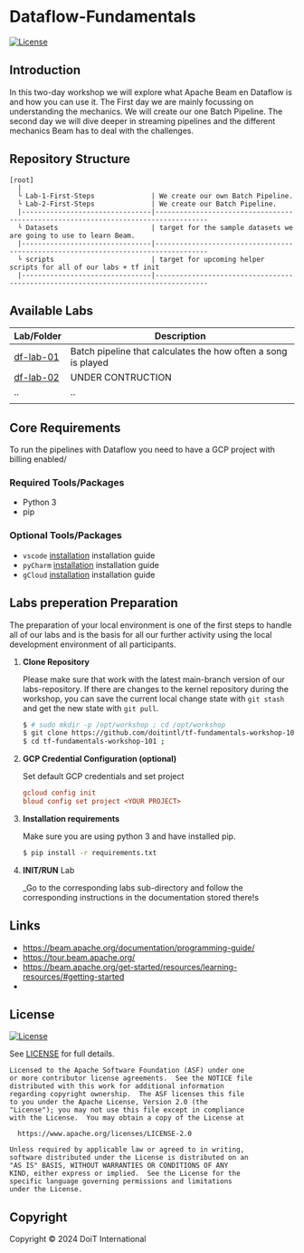 # Dataflow-Fundamentals

[![License](https://img.shields.io/badge/License-Apache%202.0-blue.svg)](https://opensource.org/licenses/Apache-2.0)


## Introduction

In this two-day workshop we will explore what Apache Beam en Dataflow is and how you can use it. 
The First day we are mainly focussing on understanding the mechanics. We will create our one Batch Pipeline. 
The second day we will dive deeper in streaming pipelines and the different mechanics Beam has to deal with the challenges.



## Repository Structure

``` 
[root]
  |
  └ Lab-1-First-Steps              | We create our own Batch Pipeline. 
  └ Lab-2-First-Steps              | We create our Batch Pipeline. 
  |--------------------------------|-----------------------------------------------------------------------------------
  └ Datasets                       | target for the sample datasets we are going to use to learn Beam. 
  |--------------------------------|-----------------------------------------------------------------------------------
  └ scripts                        | target for upcoming helper scripts for all of our labs + tf init 
  |--------------------------------|-----------------------------------------------------------------------------------
```

## Available Labs

| Lab/Folder                       | Description                                                   |
|----------------------------------|---------------------------------------------------------------|
| [df-lab-01](./Lab-1-First-Steps) | Batch pipeline that calculates the how often a song is played |
| [df-lab-02](./Lab-2)             | UNDER CONTRUCTION                                             |
| ..                               | ..                                                            |
                                   |


## Core Requirements

To run the pipelines with Dataflow you need to have a GCP project with billing enabled/


### Required Tools/Packages

- Python 3 
- pip

### Optional Tools/Packages

- `vscode` [installation](https://code.visualstudio.com/download) installation guide
- `pyCharm` [installation](https://www.jetbrains.com/help/pycharm/installation-guide.html) installation guide
- `gCloud` [installation](https://cloud.google.com/sdk/docs/install) installation guide


## Labs preperation Preparation

The preparation of your local environment is one of the first steps to handle all of our labs and is the basis for all our further activity using the local development environment of all participants. 

1. **Clone Repository**

   Please make sure that work with the latest main-branch version of our labs-repository. If there are changes to the kernel repository during the workshop, you can save the current local change state with `git stash` and get the new state with `git pull`.

   ```bash
   $ # sudo mkdir -p /opt/workshop ; cd /opt/workshop
   $ git clone https://github.com/doitintl/tf-fundamentals-workshop-101.git 
   $ cd tf-fundamentals-workshop-101 ;
   ```

2. **GCP Credential Configuration (optional)** 

   Set default GCP credentials and set project
   ```ini
   gcloud config init
   bloud config set project <YOUR PROJECT>
   ```

3. **Installation requirements**

   Make sure you are using python 3 and have installed pip.

   ```bash
   $ pip install -r requirements.txt
   ```

4. **INIT/RUN** Lab

   _Go to the corresponding labs sub-directory and follow the corresponding instructions in the documentation stored there!s

## Links

- https://beam.apache.org/documentation/programming-guide/
- https://tour.beam.apache.org/
- https://beam.apache.org/get-started/resources/learning-resources/#getting-started
- 

## License

[![License](https://img.shields.io/badge/License-Apache%202.0-blue.svg)](https://opensource.org/licenses/Apache-2.0)

See [LICENSE](LICENSE) for full details.

    Licensed to the Apache Software Foundation (ASF) under one
    or more contributor license agreements.  See the NOTICE file
    distributed with this work for additional information
    regarding copyright ownership.  The ASF licenses this file
    to you under the Apache License, Version 2.0 (the
    "License"); you may not use this file except in compliance
    with the License.  You may obtain a copy of the License at

      https://www.apache.org/licenses/LICENSE-2.0

    Unless required by applicable law or agreed to in writing,
    software distributed under the License is distributed on an
    "AS IS" BASIS, WITHOUT WARRANTIES OR CONDITIONS OF ANY
    KIND, either express or implied.  See the License for the
    specific language governing permissions and limitations
    under the License.

## Copyright

Copyright © 2024 DoiT International